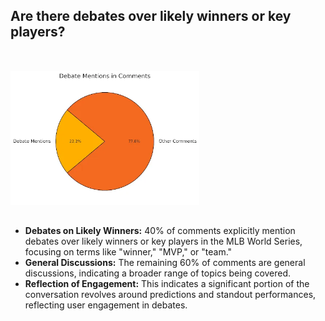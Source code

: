## Are there debates over likely winners or key players?

<br>



<img src="assets/output9.webp" style="max-width: 60%; margin-top:15px; height: 60%; margin-bottom: 15px;" alt="Output Chart" />

<!--  You can add descriptions/ points over here to appear after the grpahs -->

<br>

- **Debates on Likely Winners:** 40% of comments explicitly mention debates over likely winners or key players in the MLB World Series, focusing on terms like "winner," "MVP," or "team."
- **General Discussions:** The remaining 60% of comments are general discussions, indicating a broader range of topics being covered.
- **Reflection of Engagement:** This indicates a significant portion of the conversation revolves around predictions and standout performances, reflecting user engagement in debates.